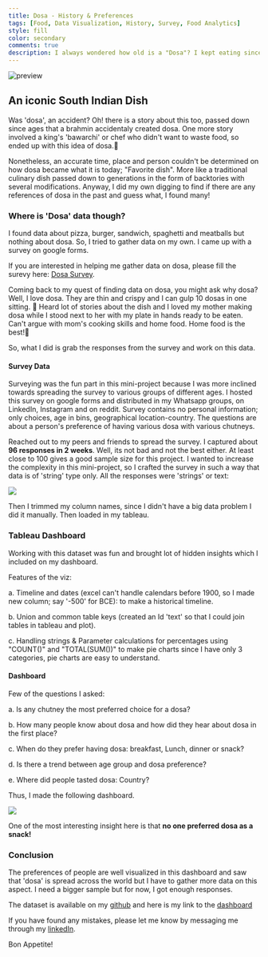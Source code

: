 ```yaml
---
title: Dosa - History & Preferences
tags: [Food, Data Visualization, History, Survey, Food Analytics]
style: fill
color: secondary
comments: true
description: I always wondered how old is a "Dosa"? I kept eating since my childhood and wanted to track its history and the choices of people when it comes to this dish.
---
```


![preview](https://i.postimg.cc/nzRbtt1c/dosa.jpg)

## An iconic South Indian Dish
Was 'dosa', an accident? Oh! there is a story about this too, passed down since ages that a brahmin accidentaly created dosa. One more story involved a king's 'bawarchi' or chef who didn't want to waste food, so ended up with this idea of dosa.🫠

Nonetheless, an accurate time, place and person couldn't be determined on how dosa became what it is today; "Favorite dish". More like a traditional culinary dish passed down to generations in the form of backtories with several modifications. Anyway, I did my own digging to find if there are any references of dosa in the past and guess what, I found many!

### Where is 'Dosa' data though?

I found data about pizza, burger, sandwich, spaghetti and meatballs but nothing about dosa. So, I tried to gather data on my own. I came up with a survey on google forms.

If you are interested in helping me gather data on dosa, please fill the surevy here: [Dosa Survey](https://forms.gle/XymVk6FfSUaUTbfL7).

Coming back to my quest of finding data on dosa, you might ask why dosa? Well, I love dosa. They are thin and crispy and I can gulp 10 dosas in one sitting. 🤣 Heard lot of stories about the dish and I loved my mother making dosa while I stood next to her with my plate in hands ready to be eaten. Can't argue with mom's cooking skills and home food. Home food is the best!🥰

So, what I did is grab the responses from the survey and work on this data.

#### Survey Data

Surveying was the fun part in this mini-project because I was more inclined towards spreading the survey to various groups of different ages. I hosted this survey on google forms and distributed in my Whatsapp groups, on LinkedIn, Instagram and on reddit. Survey contains no personal information; only choices, age in bins, geographical location-country. The questions are about a person's preference of having various dosa with various chutneys.

Reached out to my peers and friends to spread the survey. I captured about **96 responses in 2 weeks**. Well, its not bad and not the best either. At least close to 100 gives a good sample size for this project. I wanted to increase the complexity in this mini-project, so I crafted the survey in such a way that data is of 'string' type only. All the responses were 'strings' or text:

![](https://i.postimg.cc/m2ZRq8Nr/data-shot.png)

Then I trimmed my column names, since I didn't have a big data problem I did it manually. Then loaded in my tableau.

### Tableau Dashboard

Working with this dataset was fun and brought lot of hidden insights which I included on my dashboard.

Features of the viz:

a. Timeline and dates (excel can't handle calendars before 1900, so I made new column; say '-500' for BCE): to make a historical timeline.

b. Union and common table keys (created an Id 'text' so that I could join tables in tableau and plot).

c. Handling strings & Parameter calculations for percentages using "COUNT()" and "TOTAL(SUM())" to make pie charts since I have only 3 categories, pie charts are easy to understand.

#### Dashboard

Few of the questions I asked:

a. Is any chutney the most preferred choice for a dosa?

b. How many people know about dosa and how did they hear about dosa in the first place?

c. When do they prefer having dosa: breakfast, Lunch, dinner or snack?

d. Is there a trend between age group and dosa preference?

e. Where did people tasted dosa: Country?

Thus, I made the following dashboard.

![](https://i.postimg.cc/FRc0bvsC/Dashboard-1.png)

One of the most interesting insight here is that **no one preferred dosa as a snack!**

### Conclusion

The preferences of people are well visualized in this dashboard and saw that 'dosa' is spread across the world but I have to gather more data on this aspect. I need a bigger sample but for now, I got enough responses.

The dataset is available on my [github](https://github.com/Krishna1594/Dosa_History-and-Preferences) and here is my link to the [dashboard](https://public.tableau.com/app/profile/krishna.n.bharatula/viz/HistoryofDosaPreferences/Dashboard1)

If you have found any mistakes, please let me know by messaging me through my [linkedIn](https://www.linkedin.com/in/krishna-nischal-bharatula/).

Bon Appetite!
